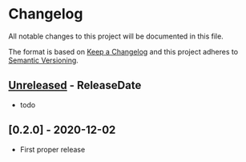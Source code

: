 # Changelog

All notable changes to this project will be documented in this file.

The format is based on [Keep a Changelog](http://keepachangelog.com/)
and this project adheres to [Semantic Versioning](http://semver.org/).

<!-- next-header -->

## [Unreleased] - ReleaseDate
- todo

## [0.2.0] - 2020-12-02
- First proper release

<!-- next-url -->
[Unreleased]: https://github.com/h416/kvs3/compare/0.2.0...HEAD

